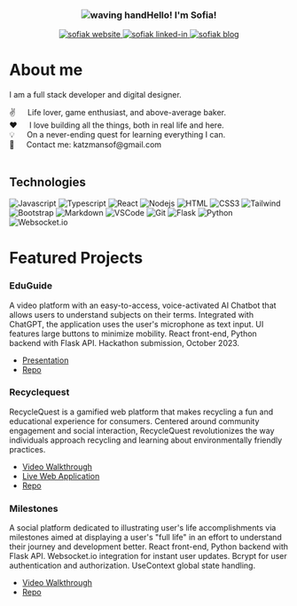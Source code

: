 <!-- Intro  -->
<h3 align="center">
<img src="https://static.vecteezy.com/system/resources/thumbnails/008/854/220/small/3d-waving-hand-gesture-free-png.png" alt="waving hand"/>Hello! I'm Sofia!
</h3>
<p align="center">
  <a href="https://www.sofiakatzman.dev/" target="blank">
    <img src="https://img.shields.io/badge/portfolio-DC143C?style=for-the-badge&logo=heroku&logoColor=white" alt="sofiak website" />
  </a>
  <a href="https://linkedin.com/in/sofia-katzman" target="_blank">
    <img src="https://img.shields.io/badge/LinkedIn-0077B5?style=for-the-badge&logo=linkedin&logoColor=white" alt="sofiak linked-in"/>
  </a>
  <a href="https://medium.com/@katzmansof" target="_blank">
    <img src="https://img.shields.io/badge/medium-FFFFFF?style=for-the-badge&logo=medium&logoColor=black" alt="sofiak blog" />
  </a>
</p>



<!-- About Section -->
# About me
I am a full stack developer and digital designer. 
<p>
  ✌️ &emsp; Life lover, game enthusiast, and above-average baker.<br/>
  ❤️ &emsp; I love building all the things, both in real life and here.<br/>
  💡 &emsp; On a never-ending quest for learning everything I can. <br/>
  📧 &emsp; Contact me: katzmansof@gmail.com<br/><br/>
</p>


## Technologies

![Javascript](https://img.shields.io/badge/Javascript-F0DB4F?style=for-the-badge&labelColor=black&logo=javascript&logoColor=F0DB4F)
![Typescript](https://img.shields.io/badge/Typescript-FFFFFF?style=for-the-badge&labelColor=black&logo=typescript&logoColor=2F73C0)
![React](https://img.shields.io/badge/-React-61DBFB?style=for-the-badge&labelColor=black&logo=react&logoColor=61DBFB)
![Nodejs](https://img.shields.io/badge/Nodejs-3C873A?style=for-the-badge&labelColor=black&logo=node.js&logoColor=3C873A)
![HTML](https://img.shields.io/badge/HTML5-E34F26?style=for-the-badge&logo=html5&logoColor=white)
![CSS3](https://img.shields.io/badge/CSS3-1572B6?style=for-the-badge&logo=css3&logoColor=white)
![Tailwind](https://img.shields.io/badge/Tailwind_CSS-092749?style=for-the-badge&logo=tailwindcss&logoColor=06B6D4&labelColor=000000)
![Bootstrap](https://img.shields.io/badge/Bootstrap-563D7C?style=for-the-badge&logo=bootstrap&logoColor=white)
![Markdown](https://img.shields.io/badge/Markdown-000000?style=for-the-badge&logo=markdown&logoColor=white)
![VSCode](https://img.shields.io/badge/Visual_Studio-0078d7?style=for-the-badge&logo=visual%20studio&logoColor=white)
![Git](https://img.shields.io/badge/Git-blue?style=for-the-badge&logo=git&logoColor=black)
![Flask](https://img.shields.io/badge/Flask-black?style=for-the-badge&logo=Flask&logoColor=white)
![Python](https://img.shields.io/badge/Python-blue?style=for-the-badge&logo=Python&logoColor=yellow)
![Websocket.io](https://img.shields.io/badge/Websocket.io-pink?style=for-the-badge&logo=Websocket.io&logoColor=white)

<!-- Featured Project Section -->

# Featured Projects

### EduGuide
A video platform with an easy-to-access, voice-activated AI Chatbot that allows users to understand subjects on their terms. Integrated with ChatGPT, the application uses the user's microphone as text input. UI features large buttons to minimize mobility. React front-end, Python backend with Flask API. Hackathon submission, October 2023.

- [Presentation](https://docs.google.com/presentation/d/1q95mb1ZPynX8nZMZ0KF7fxg3qIKmwwKjiNtGbYZRZGc/edit?usp=sharing)
- [Repo](https://github.com/sofiakatzman/Team3-Hacktember2023)

### Recyclequest
RecycleQuest is a gamified web platform that makes recycling a fun and educational experience for consumers. Centered around community engagement and social interaction, RecycleQuest revolutionizes the way individuals approach recycling and learning about environmentally friendly practices.

- [Video Walkthrough](https://youtu.be/X9x1nlTRcv0)
- [Live Web Application](https://ruby-rails-blazer-part-ii.onrender.com/)
- [Repo](https://github.com/sofiakatzman/RecycleQuest)

### Milestones
A social platform dedicated to illustrating user's life accomplishments via milestones aimed at displaying a user's "full life" in an effort to understand their journey and development better. React front-end, Python backend with Flask API. Websocket.io integration for instant user updates. Bcrypt for user authentication and authorization. UseContext global state handling.

- [Video Walkthrough](https://www.youtube.com/watch?v=23grUYcH2Qw)
- [Repo](https://github.com/sofiakatzman/Milestones.git)
